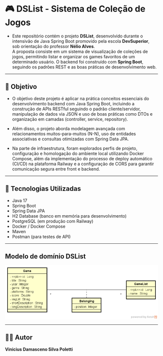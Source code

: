 # 🎮 DSList - Sistema de Coleção de Jogos

- Este repositório contém o projeto **DSList**, desenvolvido durante o intensivão de Java Spring Boot promovido pela escola **DevSuperior**, sob orientação do professor **Nélio Alves**.  
A proposta consiste em um sistema de visualização de coleções de jogos, permitindo listar e organizar os games favoritos de um determinado usuário. O backend foi construído com **Spring Boot**, seguindo os padrões REST e as boas práticas de desenvolvimento web.

---

## 🎯 Objetivo

- O objetivo deste projeto é aplicar na prática conceitos essenciais do desenvolvimento backend com Java Spring Boot, incluindo a construção de APIs RESTful seguindo o padrão cliente/servidor, manipulação de dados via JSON e uso de boas práticas como DTOs e organização em camadas (controller, service, repository).

- Além disso, o projeto aborda modelagem avançada com relacionamentos muitos-para-muitos (N-N), uso de entidades associativas e consultas otimizadas com Spring Data JPA.

- Na parte de infraestrutura, foram explorados perfis de projeto, configuração e homologação do ambiente local utilizando Docker Compose, além da implementação do processo de deploy automático (CI/CD) na plataforma Railway e a configuração de CORS para garantir comunicação segura entre front e backend.

---

## 🚀 Tecnologias Utilizadas

- Java 17  
- Spring Boot  
- Spring Data JPA  
- H2 Database (banco em memória para desenvolvimento)  
- PostgreSQL (em produção com Railway)  
- Docker / Docker Compose  
- Maven  
- Postman (para testes de API)

---

## Modelo de domínio DSList
![Modelo de domínio DSList](https://raw.githubusercontent.com/devsuperior/java-spring-dslist/main/resources/dslist-model.png)

---

## 👨‍💻 Autor

**Vinicius Damasceno Silva Poletti**
